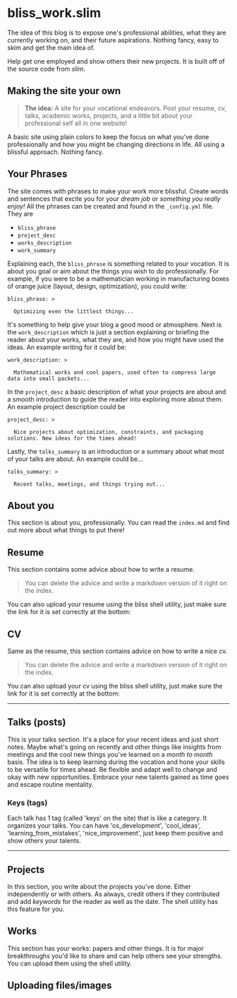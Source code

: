# bliss_work.slim

The idea of this blog is to expose one's professional abilities, what they are currently working on, and their future aspirations. Nothing fancy, easy to skim and get the main idea of.

Help get one employed and show others their new projects. It is built off of the source code from *slim*.

## Making the site your own

> **The idea:** A site for your vocational endeavors. Post your resume, cv, talks, academic works, projects, and a little bit about your professional self all in one website!

A basic site using plain colors to keep the focus on what you've done professionally and how you might be changing directions in life. All using a blissful approach. Nothing fancy.

## Your Phrases

The site comes with phrases to make your work more blissful. Create words and sentences that excite you for your *dream job* or *something you really enjoy!* All the phrases can be created and found in the `_config.yml` file. They are

* `bliss_phrase`
* `project_desc`
* `works_description`
* `work_summary`

Explaining each, the `bliss_phrase` is something related to your vocation. It is about you goal or aim about the things you wish to do professionally. For example, if you were to be a mathematician working in manufacturing boxes of orange juice (layout, design, optimization), you could write:

```
bliss_phrase: >

  Optimizing even the littlest things...
```

It's something to help give your blog a good mood or atmosphere. Next is the `work_description` which is just a section explaining or briefing the reader about your works, what they are, and how you might have used the ideas. An example writing for it could be:

```
work_description: >

  Mathematical works and cool papers, used often to compress large data into small packets...
```

In the `project_desc` a basic description of what your projects are about and a smooth introduction to guide the reader into exploring more about them. An example project description could be

```
project_desc: >

  Nice projects about optimization, constraints, and packaging solutions. New ideas for the times ahead!
```

Lastly, the `talks_summary` is an introduction or a summary about what most of your talks are about.  An example could be...

```
talks_summary: >

  Recent talks, meetings, and things trying out...
```

## About you

This section is about you, professionally. You can read the `index.md` and find out more about what things to put there!

## Resume

This section contains some advice about how to write a resume.

> You can delete the advice and write a markdown version of it right on the index.

You can also upload your resume using the bliss shell utility, just make sure the link for it is set correctly at the bottom:

<!-- more as shell utility is complete... -->

## CV

Same as the resume, this section contains advice on how to write a nice cv.

> You can delete the advice and write a markdown version of it right on the index.

You can also upload your cv using the bliss shell utility, just make sure the link for it is set correctly at the bottom:

<!-- more as shell utility is complete... -->

---

## Talks (posts)

This is your talks section. It's a place for your recent ideas and just short notes. Maybe what's going on recently and other things like insights from meetings and the cool new things you've learned on a *month to month* basis. The idea is to keep learning during the vocation and hone your skills to be versatile for times ahead. Be flexible and adapt well to change and okay with new opportunities. Embrace your new talents gained as time goes and escape routine mentality.

### Keys (tags)

Each talk has 1 tag (called 'keys' on the site) that is like a category. It organizes your talks. You can have 'os_development', 'cool_ideas', 'learning_from_mistakes', 'nice_improvement', just keep them positive and show others your talents.

<!-- more as shell utility is complete... -->

---

## Projects

In this section, you write about the projects you've done. Either independently or with others. As always, credit others if they contributed and add *keywords* for the reader as well as the date. The shell utility has this feature for you.

<!-- more as shell utility is complete... -->

## Works

This section has your works: papers and other things. It is for major breakthroughs you'd like to share and can help others see your strengths. You can upload them using the shell utility. 


## Uploading files/images

<!-- as shell utility is complete... -->

